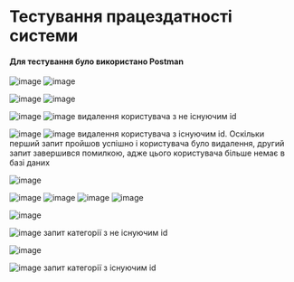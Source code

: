 # Тестування працездатності системи

#### Для тестування було використано Postman

![image](https://github.com/user-attachments/assets/79b5fd0a-bfda-47d4-9405-00bcadaf923d)
![image](https://github.com/user-attachments/assets/3661670a-bb94-4a94-bb67-8a0b8fe93392)


![image](https://github.com/user-attachments/assets/c42e5d22-faf3-43b9-b82e-86ee926ee67b)
![image](https://github.com/user-attachments/assets/045e02e1-b331-414f-954e-ba654390fd6d)


![image](https://github.com/user-attachments/assets/c9d8dc34-8865-4a7c-8ac7-bb60112dbf36)
![image](https://github.com/user-attachments/assets/88cdc5e6-5d6d-440f-8759-9a3d95180939)
видалення користувача з не існуючим id

![image](https://github.com/user-attachments/assets/45d377d6-0022-4dea-bebc-f5155ca47260)
![image](https://github.com/user-attachments/assets/ffeb1bab-fb49-42e8-86fd-c742c9993589)
видалення користувача з існуючим id. Оскільки перший запит пройшов успішно і користувача було видалення, другий запит завершився помилкою, адже цього користувача більше немає в базі даних

![image](https://github.com/user-attachments/assets/342e6868-65f9-4819-ac62-9ab77e93b4b9)


![image](https://github.com/user-attachments/assets/ba7de2c9-b65b-439c-8582-944296165219)
![image](https://github.com/user-attachments/assets/0dae656d-78d0-4d0d-acea-8955f982bea4)
![image](https://github.com/user-attachments/assets/6cbb00f1-371b-41b3-b35a-8de8fd605e26)
![image](https://github.com/user-attachments/assets/cca56088-e5e1-44ee-b5ca-eaa7d59cd962)


![image](https://github.com/user-attachments/assets/1e52635b-0a56-4d45-9ca3-486f3ebecace)


![image](https://github.com/user-attachments/assets/15bb4be3-6000-4b62-89f3-ca2fca4eaa43)
запит категорії з не існуючим id


![image](https://github.com/user-attachments/assets/c569fa51-ca67-40e7-8d84-14121f0d0132)



![image](https://github.com/user-attachments/assets/0fa1d338-4bc5-4eca-a11a-85fcc6ec4971)
запит категорії з існуючим id
